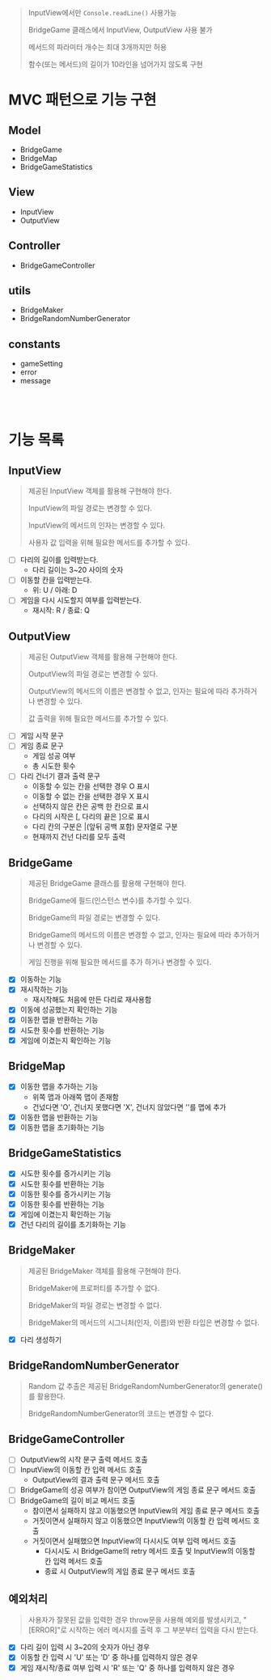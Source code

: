 > InputView에서만 `Console.readLine()` 사용가능
>
> BridgeGame 클래스에서 InputView, OutputView 사용 불가
>
> 메서드의 파라미터 개수는 최대 3개까지만 허용
>
> 함수(또는 메서드)의 길이가 10라인을 넘어가지 않도록 구현

# MVC 패턴으로 기능 구현

## Model

- BridgeGame
- BridgeMap
- BridgeGameStatistics

## View

- InputView
- OutputView

## Controller

- BridgeGameController

## utils

- BridgeMaker
- BridgeRandomNumberGenerator

## constants

- gameSetting
- error
- message

<br>
<br>

# 기능 목록

## InputView

> 제공된 InputView 객체를 활용해 구현해야 한다.
>
> InputView의 파일 경로는 변경할 수 있다.
>
> InputView의 메서드의 인자는 변경할 수 있다.
>
> 사용자 값 입력을 위해 필요한 메서드를 추가할 수 있다.

- [ ] 다리의 길이를 입력받는다.
  - 다리 길이는 3~20 사이의 숫자
- [ ] 이동할 칸을 입력받는다.
  - 위: U / 아래: D
- [ ] 게임을 다시 시도할지 여부를 입력받는다.
  - 재시작: R / 종료: Q

## OutputView

> 제공된 OutputView 객체를 활용해 구현해야 한다.
>
> OutputView의 파일 경로는 변경할 수 있다.
>
> OutputView의 메서드의 이름은 변경할 수 없고, 인자는 필요에 따라 추가하거나 변경할 수 있다.
>
> 값 출력을 위해 필요한 메서드를 추가할 수 있다.

- [ ] 게임 시작 문구
- [ ] 게임 종료 문구
  - 게임 성공 여부
  - 총 시도한 횟수
- [ ] 다리 건너기 결과 출력 문구
  - 이동할 수 있는 칸을 선택한 경우 O 표시
  - 이동할 수 없는 칸을 선택한 경우 X 표시
  - 선택하지 않은 칸은 공백 한 칸으로 표시
  - 다리의 시작은 [, 다리의 끝은 ]으로 표시
  - 다리 칸의 구분은 |(앞뒤 공백 포함) 문자열로 구분
  - 현재까지 건넌 다리를 모두 출력

## BridgeGame

> 제공된 BridgeGame 클래스를 활용해 구현해야 한다.
>
> BridgeGame에 필드(인스턴스 변수)를 추가할 수 있다.
>
> BridgeGame의 파일 경로는 변경할 수 있다.
>
> BridgeGame의 메서드의 이름은 변경할 수 없고, 인자는 필요에 따라 추가하거나 변경할 수 있다.
>
> 게임 진행을 위해 필요한 메서드를 추가 하거나 변경할 수 있다.

- [x] 이동하는 기능
- [x] 재시작하는 기능
  - 재시작해도 처음에 만든 다리로 재사용함
- [x] 이동에 성공했는지 확인하는 기능
- [x] 이동한 맵을 반환하는 기능
- [x] 시도한 횟수를 반환하는 기능
- [x] 게임에 이겼는지 확인하는 기능

## BridgeMap

- [x] 이동한 맵을 추가하는 기능
  - 위쪽 맵과 아래쪽 맵이 존재함
  - 건넜다면 'O', 건너지 못했다면 'X', 건너지 않았다면 ''를 맵에 추가
- [x] 이동한 맵을 반환하는 기능
- [x] 이동한 맵을 초기화하는 기능

## BridgeGameStatistics

- [x] 시도한 횟수를 증가시키는 기능
- [x] 시도한 횟수를 반환하는 기능
- [x] 이동한 횟수를 증가시키는 기능
- [x] 이동한 횟수를 반환하는 기능
- [x] 게임에 이겼는지 확인하는 기능
- [x] 건넌 다리의 길이를 초기화하는 기능

## BridgeMaker

> 제공된 BridgeMaker 객체를 활용해 구현해야 한다.
>
> BridgeMaker에 프로퍼티를 추가할 수 없다.
>
> BridgeMaker의 파일 경로는 변경할 수 없다.
>
> BridgeMaker의 메서드의 시그니처(인자, 이름)와 반환 타입은 변경할 수 없다.

- [x] 다리 생성하기

## BridgeRandomNumberGenerator

> Random 값 추출은 제공된 BridgeRandomNumberGenerator의 generate()를 활용한다.
>
> BridgeRandomNumberGenerator의 코드는 변경할 수 없다.

## BridgeGameController

- [ ] OutputView의 시작 문구 출력 메서드 호출
- [ ] InputView의 이동할 칸 입력 메서드 호출
  - OutputView의 결과 출력 문구 메서드 호출
- [ ] BridgeGame의 성공 여부가 참이면 OutputView의 게임 종료 문구 메서드 호출
- [ ] BridgeGame의 길이 비교 메서드 호출
  - 참이면서 실패하지 않고 이동했으면 InputView의 게임 종료 문구 메서드 호출
  - 거짓이면서 실패하지 않고 이동했으면 InputView의 이동할 칸 입력 메서드 호출
  - 거짓이면서 실패했으면 InputView의 다시시도 여부 입력 메서드 호출
    - 다시시도 시 BridgeGame의 retry 메서드 호출 및 InputView의 이동할 칸 입력 메서드 호출
    - 종료 시 OutputView의 게임 종료 문구 메서드 호출

## 예외처리

> 사용자가 잘못된 값을 입력한 경우 throw문을 사용해 예외를 발생시키고, "[ERROR]"로 시작하는 에러 메시지를 출력 후 그 부분부터 입력을 다시 받는다.

- [x] 다리 길이 입력 시 3~20의 숫자가 아닌 경우
- [x] 이동할 칸 입력 시 'U' 또는 'D' 중 하나를 입력하지 않은 경우
- [x] 게임 재시작/종료 여부 입력 시 'R' 또는 'Q' 중 하나를 입력하지 않은 경우
